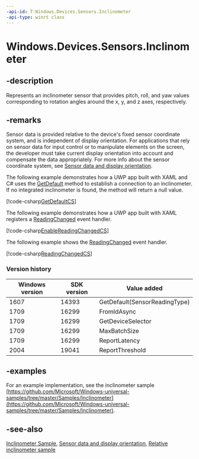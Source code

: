 ```yaml
---
-api-id: T:Windows.Devices.Sensors.Inclinometer
-api-type: winrt class
---
```


<!-- Class syntax.
public class Inclinometer : Windows.Devices.Sensors.IInclinometer, Windows.Devices.Sensors.IInclinometer2, Windows.Devices.Sensors.IInclinometerDeviceId
-->

# Windows.Devices.Sensors.Inclinometer

## -description

Represents an inclinometer sensor that provides pitch, roll, and yaw values corresponding to rotation angles around the x, y, and z axes, respectively.

## -remarks

Sensor data is provided relative to the device's fixed sensor coordinate system, and is independent of display orientation. For applications that rely on sensor data for input control or to manipulate elements on the screen, the developer must take current display orientation into account and compensate the data appropriately. For more info about the sensor coordinate system, see [Sensor data and display orientation](/previous-versions/windows/apps/dn440593(v=win.10)).

The following example demonstrates how a UWP app built with XAML and C# uses the [GetDefault](inclinometer_getdefault_2064571144.md) method to establish a connection to an inclinometer. If no integrated inclinometer is found, the method will return a null value.

[!code-csharp[GetDefaultCS](../windows.devices.sensors/code/inclinometer/csharp/Scenario1.xaml.cs#SnippetGetDefaultCS)]

The following example demonstrates how a UWP app built with XAML registers a [ReadingChanged](inclinometer_readingchanged.md) event handler.

[!code-csharp[EnableReadingChangedCS](../windows.devices.sensors/code/inclinometer/csharp/Scenario1.xaml.cs#SnippetEnableReadingChangedCS)]

The following example shows the [ReadingChanged](inclinometer_readingchanged.md) event handler.

[!code-csharp[ReadingChangedCS](../windows.devices.sensors/code/inclinometer/csharp/Scenario1.xaml.cs#SnippetReadingChangedCS)]

### Version history

| Windows version | SDK version | Value added |
| -- | -- | -- |
| 1607 | 14393 | GetDefault(SensorReadingType) |
| 1709 | 16299 | FromIdAsync |
| 1709 | 16299 | GetDeviceSelector |
| 1709 | 16299 | MaxBatchSize |
| 1709 | 16299 | ReportLatency |
| 2004 | 19041 | ReportThreshold |

## -examples

For an example implementation, see the inclinometer sample [https://github.com/Microsoft/Windows-universal-samples/tree/master/Samples/Inclinometer](https://github.com/Microsoft/Windows-universal-samples/tree/master/Samples/Inclinometer).

## -see-also

[Inclinometer Sample](https://github.com/Microsoft/Windows-universal-samples/tree/master/Samples/Inclinometer), [Sensor data and display orientation](/previous-versions/windows/apps/dn440593(v=win.10)), [Relative inclinometer sample](https://github.com/Microsoft/Windows-universal-samples/tree/master/Samples/RelativeInclinometer)
